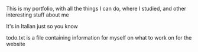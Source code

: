 This is my portfolio, with all the things I can do, where I studied, and other interesting stuff about me

It's in Italian just so you know

todo.txt is a file containing information for myself on what to work on for the website
